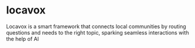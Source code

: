 # locavox
Locavox is a smart framework that connects local communities by routing questions and needs to the right topic, sparking seamless interactions with the help of AI

